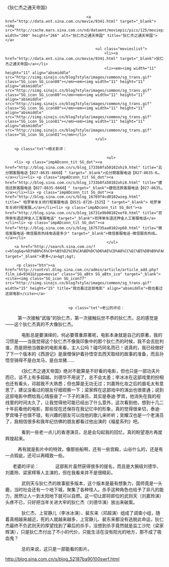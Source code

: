 《狄仁杰之通天帝国》

											
										<a href="http://data.ent.sina.com.cn/movie/9341.html" target="_blank"><img src="http://cache.mars.sina.com.cn/nd/dataent/moviepic/pics/125/moviepic_b97eb51ca68e4f48c865900a564b02c1.jpg" width="200" height="266" alt="狄仁杰之通天帝国" title="狄仁杰之通天帝国"></a>
										
											<ul class="movieslist">
												<li><a href="http://data.ent.sina.com.cn/movie/9341.html" target="_blank">狄仁杰之通天帝国</a></li>
												<li><em><img width="11" height="11" align="absmiddle" src="http://simg.sinajs.cn/blog7style/images/common/sg_trans.gif" class="SG_icon SG_icon80"></em><em><img width="11" height="11" align="absmiddle" src="http://simg.sinajs.cn/blog7style/images/common/sg_trans.gif" class="SG_icon SG_icon80"></em><em><img width="11" height="11" align="absmiddle" src="http://simg.sinajs.cn/blog7style/images/common/sg_trans.gif" class="SG_icon SG_icon80"></em><em><img width="11" height="11" align="absmiddle" src="http://simg.sinajs.cn/blog7style/images/common/sg_trans.gif" class="SG_icon SG_icon81"></em><em><img width="11" height="11" align="absmiddle" src="http://simg.sinajs.cn/blog7style/images/common/sg_trans.gif" class="SG_icon SG_icon81"></em></li>
											</ul>
											
		<p class="txt">相关影评： 
											
												 <ul>
		<li> <p class="impADconn_tit SG_dot"><a href="http://blog.sina.com.cn/s/blog_1733b0fa50102xhi9.html" title="云分期客服电话【027-8635-6660】" target="_blank">云分期客服电话【027-8635-6…</a></li><li> <p class="impADconn_tit SG_dot"><a href="http://blog.sina.com.cn/s/blog_1733b0fa50102xhi8.html" title="捷信还款客服电话【027-8635-6660】" target="_blank">捷信还款客服电话【027-8635…</a></li><li> <p class="impADconn_tit SG_dot"><a href="http://blog.sina.com.cn/s/blog_16769f4cd0102wzeg.html" title=" 哈罗单车关闭行程客服电话【0531-8726-1525】" target="_blank"> 哈罗单车关闭行程客服…</a></li><li> <p class="impADconn_tit SG_dot"><a href="http://blog.sina.com.cn/s/blog_16731e9b00102xef8.html" title="百拜单车退还押金人工客服电话" target="_blank">百拜单车退还押金人工客服电话</a></li><li> <p class="impADconn_tit SG_dot"><a href="http://blog.sina.com.cn/s/blog_1675735aa0102xp68.html" title="微信客服电话-微信服务热线电话是多少" target="_blank">微信客服电话-微信服务热线…</a></li>
												 </ul>
		<a href="http://search.sina.com.cn/?c=blog&q=%D3%B0%C6%C0+%B5%D2%C8%CA%BD%DC%D6%AE%CD%A8%CC%EC%B5%DB%B9%FA&by=tag" target="_blank">更多</a>&gt;&gt;
											 
		 <p class="btn"><a href="http://control.blog.sina.com.cn/admin/article/article_add.php?film_id=9341&type=movie" class="SG_aBtn SG_aBtn_ico" target="_blank"><cite><img class="SG_icon SG_icon77" src="http://simg.sinajs.cn/blog7style/images/common/sg_trans.gif" width="15" height="15" title="我也看过这部电影" align="absmiddle">我也看过这部电影</cite></a>
										
									
                            	<p class="tet">老公的评论：  
  
　　第一次接触“武版”的狄仁杰，第一次接触玩世不恭的狄仁杰，总的感觉是——这个狄仁杰真的不大像狄仁杰。  

  
  
　　电影总是要演绎的，何必要尊重原著呢，电影本身就是自己的原著，我的习惯是——当我觉得这个狄仁杰不像我印象中的那个狄仁杰的时候，我不会去批判谁，而是把他当做新的电影来看，主人公吗？碰巧同名而已！说真的，我已经做好了下一个版本的《西游记》是唐僧保护着孙悟空去西天取经的故事的准备，而且孙悟空骑得不是白龙马，是白龙猪……  

  
  
　　《狄仁杰之通天帝国》绝对不能算是不好看的电影，但也只是一部功夫片而已，谈不上有多超越。刘德华不用说了，总不会太差；李冰冰在这部戏里的扮相也还有看头，邓超我不大熟悉；但也算是无功无过；刘嘉玲化妆之后的眉毛太有意思了，建议没看过的朋友仔细观察一下；梁家辉在这部戏中的演出也很普通；说到这部电影中燃给我心情振奋了一下子的演员，其实是泰迪·罗宾，他消失在我的视线里的时间太久了，让我觉得他可能已经出了什么意外，这次看到他，想到十几二十年前看他的电影，那些现在还保存在我记忆中的形象，真的觉得很亲切，泰迪·罗宾嗓子也很不错，有兴趣的朋友可以找他的歌儿来听听；吴耀汉也是一个老演员了，我相信很多和我年纪仿佛的朋友都看过他出演的《福星系列》吧。  

  
  
　　看到一些老一点儿的香港演员，总是会勾起我的回忆，真的盼望港片再度辉煌起来。  

  
　　再有就是影片中的特效，像那些船啊，还有一些宫殿，山谷什么的，还是有一点瑕疵，还可以再精致一些。  

  
  
老婆的评论：  
  
　　这部影片虽然获得很多的提名，而且是大腕级刘德华、刘嘉玲、梁家辉等人主演的，但在我看来并不是很精彩。  

  
  
　　武则天与狄仁杰的故事挺多版本，这个版本是最有想象力，国师竟是一头鹿，当时社会还有一个地下城，聚集了各种怪人。杀手这种角色也给予了非凡的能力，居然让人一到太阳地下就可以自燃。这一切让即将即位的武则天（刘嘉玲演）头疼不已，只好把当年关进大牢的狄仁杰（刘德华演）放出来破案。  

  
  
　　狄仁杰、上官静儿（李冰冰演）、裴东来（邓超演）组成了调查小组，随着真相越来越近，死的人就越来越多，上官静儿、裴东来都没有逃脱此命运，狄仁杰最终不负武则天的厚望找到了幕后的杀手，没想到杀手竟然就是监工沙陀（梁家辉演），只是狄仁杰付出了不小的代价，只能生活在没有阳光的地方，那不成了吸血鬼？  

  
  
　　总的来说，这只是一部能看的影片。
                                								
		
http://blog.sina.com.cn/s/blog_52187ba90100swrf.html
